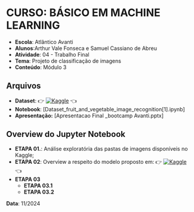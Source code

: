 # CURSO: **BÁSICO EM MACHINE LEARNING**

- **Escola**: Atlântico Avanti
- **Alunos**:Arthur Vale Fonseca e Samuel Cassiano de Abreu
- **Atividade**: 04 - Trabalho Final
- **Tema**: Projeto de classificação de imagens
- **Conteúdo**: Módulo 3

## Arquivos

- **Dataset**: 👉 [![Kaggle](https://img.shields.io/badge/Kaggle-035a7d?style=for-the-badge&logo=kaggle&logoColor=white)](https://www.kaggle.com/datasets/kritikseth/fruit-and-vegetable-image-recognition/data) 👈
- **Notebook**: [Dataset_fruit_and_vegetable_image_recognition[1].ipynb]
- **Apresentação:** [Apresentacao Final _bootcamp Avanti.pptx]

## Overview do Jupyter Notebook

- **ETAPA 01.**: Análise exploratória das pastas de imagens disponíveis no Kaggle;
- **ETAPA 02**: Overview a respeito do modelo proposto em: 👉 [![Kaggle](https://img.shields.io/badge/Kaggle-035a7d?style=for-the-badge&logo=kaggle&logoColor=white)](https://www.kaggle.com/code/nimapourmoradi/fruits-and-vegetables-image-mobilenetv2/notebook) 👈
- **ETAPA 03**
  - **ETAPA 03.1**
  - **ETAPA 03.2**
  

**Data**: 11/2024
